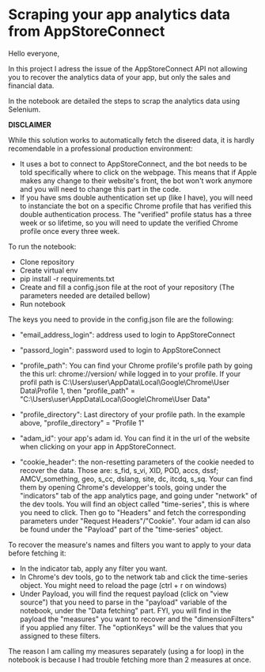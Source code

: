 # Scraping your app analytics data from AppStoreConnect

Hello everyone,

In this project I adress the issue of the AppStoreConnect API not allowing you to recover the analytics data of your app, but only the sales and financial data.

In the notebook are detailed the steps to scrap the analytics data using Selenium.

**DISCLAIMER**

While this solution works to automatically fetch the disered data, it is hardly recomendable in a professional production environment:
- It uses a bot to connect to AppStoreConnect, and the bot needs to be told specifically where to click on the webpage. This means that if Apple makes any change to their website's front, the bot won't work anymore and you will need to change this part in the code.
- If you have sms double authentication set up (like I have), you will need to instanciate the bot on a specific Chrome profile that has verified this double authentication process. The "verified" profile status has a three week or so lifetime, so you will need to update the verified Chrome profile once every three week.

To run the notebook:
- Clone repository
- Create virtual env
- pip install -r requirements.txt
- Create and fill a config.json file at the root of your repository (The parameters needed are detailed bellow)
- Run notebook

The keys you need to provide in the config.json file are the following:

- "email_address_login": address used to login to AppStoreConnect

- "passord_login": password used to login to AppStoreConnect

- "profile_path": You can find your Chrome profile's profile path by going the this url: chrome://version/ while logged in to your profile. If your profil path is C:\Users\user\AppData\Local\Google\Chrome\User Data\Profile 1, then "profile_path" = "C:\Users\user\AppData\Local\Google\Chrome\User Data"

- "profile_directory": Last directory of your profile path. In the example above, "profile_directory" = "Profile 1"

- "adam_id": your app's adam id. You can find it in the url of the website when clicking on your app in AppStoreConnect.

- "cookie_header": the non-resetting parameters of the cookie needed to recover the data. Those are: s_fid, s_vi, XID, POD, accs, dssf; AMCV_something, geo, s_cc, dslang, site, dc, itcdq, s_sq. Your can find them by opening Chrome's developper's tools, going under the "indicators" tab of the app analytics page, and going under "network" of the dev tools. You will find an object called "time-series", this is where you need to click. Then go to "Headers" and fetch the corresponding parameters under "Request Headers"/"Cookie". Your adam id can also be found under the "Payload" part of the "time-series" object.

To recover the measure's names and filters you want to apply to your data before fetching it:

- In the indicator tab, apply any filter you want.
- In Chrome's dev tools, go to the network tab and click the time-series object. You might need to reload the page (ctrl + r on windows)
- Under Payload, you will find the request payload (click on "view source") that you need to parse in the "payload" variable of the notebook, under the "Data fetching" part. 
FYI, you will find in the payload the "measures" you want to recover and the "dimensionFilters" if you applied any filter. The "optionKeys" will be the values that you assigned to these filters.

The reason I am calling my measures separately (using a for loop) in the notebook is because I had trouble fetching more than 2 measures at once.
